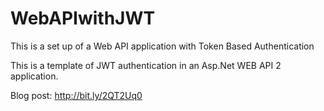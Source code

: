 # WebAPIwithJWT
This is a set up of a Web API application with Token Based Authentication

This is a template of JWT authentication in an Asp.Net WEB API 2 application.

Blog post: http://bit.ly/2QT2Uq0

